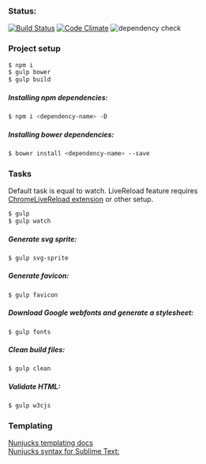 ### Status:
[![Build Status](https://travis-ci.org/ewape/gulp-boilerplate.svg?branch=nunjucks)](https://travis-ci.org/ewape/gulp-boilerplate)
[![Code Climate](https://codeclimate.com/github/ewape/gulp-boilerplate/badges/gpa.svg)](https://codeclimate.com/github/ewape/gulp-boilerplate)
<img src="https://david-dm.org/ewape/gulp-boilerplate/dev-status.svg" alt="dependency check" />

### Project setup
```sh
$ npm i
$ gulp bower
$ gulp build
```

##### Installing npm dependencies:
```sh
$ npm i <dependency-name> -D
```
##### Installing bower dependencies:
```sh
$ bower install <dependency-name> --save
```

### Tasks
Default task is equal to watch.
LiveReload feature requires <a href="https://chrome.google.com/webstore/detail/livereload/jnihajbhpnppcggbcgedagnkighmdlei" target="_blank">ChromeLiveReload extension</a> or other setup.
```sh
$ gulp
$ gulp watch
```

##### Generate svg sprite:
```sh
$ gulp svg-sprite
```

##### Generate favicon:
```sh
$ gulp favicon
```

##### Download Google webfonts and generate a stylesheet:
```sh
$ gulp fonts
```

##### Clean build files:
```sh
$ gulp clean
```
##### Validate HTML:
```sh
$ gulp w3cjs
```
### Templating
<a href="https://mozilla.github.io/nunjucks/templating.html" target="_blank">Nunjucks templating docs</a><br>
<a href="https://github.com/mogga/sublime-nunjucks/blob/master/Nunjucks.tmLanguage" target="_blank">Nunjucks syntax for Sublime Text:</a>
